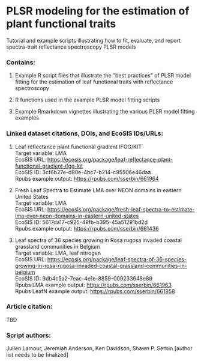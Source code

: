 # PLSR modeling for the estimation of plant functional traits
Tutorial and example scripts illustrating how to fit, evaluate, and report spectra-trait reflectance spectroscopy PLSR models


### Contains:
1) Example R script files that illustrate the "best practices" of PLSR model fitting for the estimation of leaf functional traits with reflectance spectroscopy

2) R functions used in the example PLSR model fitting scripts

3) Example Rmarkdown vignettes illustrating the various PLSR model fitting examples

### Linked dataset citations, DOIs, and EcoSIS IDs/URLs: <br>
1) Leaf reflectance plant functional gradient IFGG/KIT <br>
Target variable: LMA <br>
EcoSIS URL: https://ecosis.org/package/leaf-reflectance-plant-functional-gradient-ifgg-kit <br>
EcoSIS ID: 3cf6b27e-d80e-4bc7-b214-c95506e46daa <br>
Rpubs example output: https://rpubs.com/sserbin/661964

2) Fresh Leaf Spectra to Estimate LMA over NEON domains in eastern United States <br>
Target variable: LMA <br>
EcoSIS URL: https://ecosis.org/package/fresh-leaf-spectra-to-estimate-lma-over-neon-domains-in-eastern-united-states <br>
EcoSIS ID: 5617da17-c925-49fb-b395-45a51291bd2d <br>
Rpubs example output: https://rpubs.com/sserbin/661436

3) Leaf spectra of 36 species growing in Rosa rugosa invaded coastal grassland communities in Belgium <br>
Target variable: LMA, leaf nitrogen <br>
EcoSIS URL: https://ecosis.org/package/leaf-spectra-of-36-species-growing-in-rosa-rugosa-invaded-coastal-grassland-communities-in-belgium <br>
EcoSIS ID: 9db4c5a2-7eac-4e1e-8859-009233648e89 <br>
Rpubs LMA example output: https://rpubs.com/sserbin/661963 <br>
Rpubs LeafN example output: https://rpubs.com/sserbin/661958

### Article citation:
TBD

### Script authors:
Julien Lamour, Jeremiah Anderson, Ken Davidson, Shawn P. Serbin [author list needs to be finalized]
